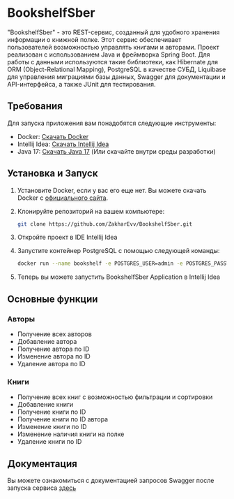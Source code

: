 # BookshelfSber
"BookshelfSber" - это REST-сервис, созданный для удобного хранения информации о книжной полке. Этот сервис обеспечивает пользователей возможностью управлять книгами и авторами. 
Проект реализован с использованием Java и фреймворка Spring Boot. Для работы с данными используются такие библиотеки, как Hibernate для ORM (Object-Relational Mapping), PostgreSQL в качестве СУБД, Liquibase для управления миграциями базы данных, Swagger для документации и API-интерфейса, а также JUnit для тестирования.
## Требования

Для запуска приложения вам понадобятся следующие инструменты:

- Docker: [Скачать Docker](https://www.docker.com/get-started)
- Intellij Idea: [Скачать Intellij Idea](https://www.jetbrains.com/ru-ru/idea/)
- Java 17: [Скачать Java 17](https://www.oracle.com/java/technologies/javase/jdk17-archive-downloads.html) (Или скачайте внутри среды разработки)

## Установка и Запуск

1. Установите Docker, если у вас его еще нет. Вы можете скачать Docker с [официального сайта](https://www.docker.com/get-started).

2. Клонируйте репозиторий на вашем компьютере:

   ```sh
   git clone https://github.com/ZakharEvv/BookshelfSber.git

3. Откройте проект в IDE Intellij Idea
   
5. Запустите контейнер PostgreSQL с помощью следующей команды:

   ```sh
   docker run --name bookshelf -e POSTGRES_USER=admin -e POSTGRES_PASSWORD=password -p 5433:5432 -d postgres

6. Теперь вы можете запустить BookshelfSber Application в Intellij Idea

## Основные функции
### Авторы
- Получение всех авторов
- Добавление автора
- Получение автора по ID
- Изменение автора по ID
- Удаление автора по ID

### Книги
- Получение всех книг с возможностью фильтрации и сортировки
- Добавление книги
- Получение книги по ID
- Получение книги по ID автора
- Изменение книги по ID
- Изменение наличия книги на полке
- Удаление книги по ID

## Документация
Вы можете ознакомиться с документацией запросов Swagger после запуска сервиса [здесь](http://localhost:8080/swagger-ui.html)


